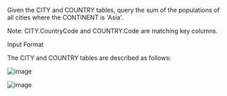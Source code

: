 Given the CITY and COUNTRY tables, query the sum of the populations of all cities where the CONTINENT is 'Asia'.

Note: CITY.CountryCode and COUNTRY.Code are matching key columns.

Input Format

The CITY and COUNTRY tables are described as follows:

![image](https://s3.amazonaws.com/hr-challenge-images/8137/1449729804-f21d187d0f-CITY.jpg)

![image](https://s3.amazonaws.com/hr-challenge-images/8342/1449769013-e54ce90480-Country.jpg)

